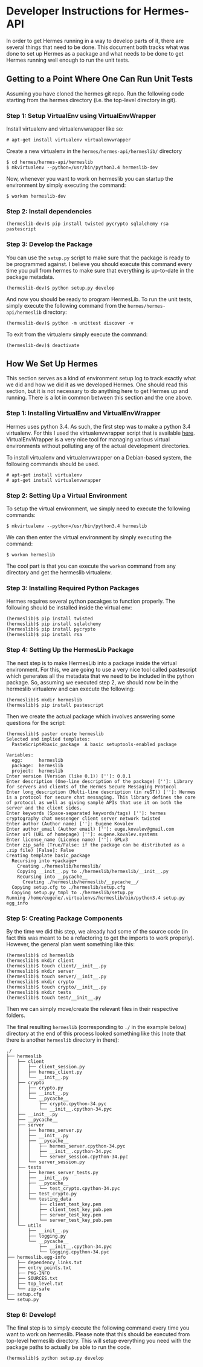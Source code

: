 # Developer Instructions for Hermes-API

In order to get Hermes running in a way to develop parts of it, there are several things that need to be done. This document both tracks what was done to set up Hermes as a package and what needs to be done to get Hermes running well enough to run the unit tests.

## Getting to a Point Where One Can Run Unit Tests

Assuming you have cloned the hermes git repo. Run the following code starting from the hermes directory (i.e. the top-level directory in git).

### Step 1: Setup VirtualEnv using VirtualEnvWrapper

Install virtualenv and virtualenvwrapper like so:

```
# apt-get install virtualenv virtualenvwrapper
```

Create a new virtualenv in the `hermes/hermes-api/hermeslib/` directory

```
$ cd hermes/hermes-api/hermeslib
$ mkvirtualenv --python=/usr/bin/python3.4 hermeslib-dev
```

Now, whenever you want to work on hermeslib you can startup the environment by simply executing the command:

```
$ workon hermeslib-dev
```

### Step 2: Install dependencies

```
(hermeslib-dev)$ pip install twisted pycrypto sqlalchemy rsa pastescript
```

### Step 3: Develop the Package

You can use the `setup.py` script to make sure that the package is ready to be programmed against. I believe you should execute this command every time you pull from hermes to make sure that everything is up-to-date in the package metadata.

```
(hermeslib-dev)$ python setup.py develop
```

And now you should be ready to program HermesLib. To run the unit tests, simply execute the following command from the `hermes/hermes-api/hermeslib` directory:

```
(hermeslib-dev)$ python -m unittest discover -v
```

To exit from the virtualenv simply execute the command:

```
(hermeslib-dev)$ deactivate
```

## How We Set Up Hermes

This section serves as a kind of environment setup log to track exactly what we did and how we did it as we developed Hermes. One should read this section, but it is not necessary to do anything here to get Hermes up and running. There is a lot in common between this section and the one above.

### Step 1: Installing VirtualEnv and VirtualEnvWrapper

Hermes uses python 3.4. As such, the first step was to make a python 3.4 virtualenv. For this I used the virtualenvwrapper script that is available [here](https://virtualenvwrapper.readthedocs.org/en/latest/install.html). VirtualEnvWrapper is a very nice tool for managing various virtual environments without polluting any of the actual development directories.

To install virtualenv and virtualenvwrapper on a Debian-based system, the following commands should be used.

```
# apt-get install virtualenv
# apt-get install virtualenvwrapper
```

### Step 2: Setting Up a Virtual Environment

To setup the virtual environment, we simply need to execute the following commands:

```
$ mkvirtualenv --python=/usr/bin/python3.4 hermeslib
```

We can then enter the virtual environment by simply executing the command:

```
$ workon hermeslib
```

The cool part is that you can execute the `workon` command from any directory and get the hermeslib virtualenv.

### Step 3: Installing Required Python Packages

Hermes requires several python pacakges to function properly. The following should be installed inside the virtual env:

```
(hermeslib)$ pip install twisted
(hermeslib)$ pip install sqlalchemy
(hermeslib)$ pip install pycrypto
(hermeslib)$ pip install rsa
```

### Step 4: Setting Up the HermesLib Package

The next step is to make HermesLib into a package inside the virtual environment. For this, we are going to use a very nice tool called pastescript which generates all the metadata that we need to be included in the python package. So, assuming we executed step 2, we should now be in the hermeslib virtualenv and can execute the following:

```
(hermeslib)$ mkdir hermeslib
(hermeslib)$ pip install pastescript
```

Then we create the actual package which involves answering some questions for the script:

```
(hermeslib)$ paster create hermeslib
Selected and implied templates:
  PasteScript#basic_package  A basic setuptools-enabled package

Variables:
  egg:      hermeslib
  package:  hermeslib
  project:  hermeslib
Enter version (Version (like 0.1)) ['']: 0.0.1
Enter description (One-line description of the package) ['']: Library for servers and clients of the Hermes Secure Messaging Protocol
Enter long_description (Multi-line description (in reST)) ['']: Hermes is a protocol for secure chat messaging. This library defines the core of protocol as well as giving sample APIs that use it on both the server and the client sides.
Enter keywords (Space-separated keywords/tags) ['']: hermes cryptography chat messenger client server network twisted
Enter author (Author name) ['']: Eugene Kovalev
Enter author_email (Author email) ['']: euge.kovalev@gmail.com
Enter url (URL of homepage) ['']: eugene.kovalev.systems
Enter license_name (License name) ['']: GPLv3
Enter zip_safe (True/False: if the package can be distributed as a .zip file) [False]: False
Creating template basic_package
  Recursing into +package+
    Creating ./hermeslib/hermeslib/
    Copying __init__.py to ./hermeslib/hermeslib/__init__.py
    Recursing into __pycache__
      Creating ./hermeslib/hermeslib/__pycache__/
  Copying setup.cfg to ./hermeslib/setup.cfg
  Copying setup.py_tmpl to ./hermeslib/setup.py
Running /home/eugene/.virtualenvs/hermeslib/bin/python3.4 setup.py egg_info
```

### Step 5: Creating Package Components

By the time we did this step, we already had some of the source code (in fact this was meant to be a refactoring to get the imports to work properly). However, the general plan went something like this:

```
(hermeslib)$ cd hermeslib
(hermeslib)$ mkdir client
(hermeslib)$ touch client/__init__.py
(hermeslib)$ mkdir server
(hermeslib)$ touch server/__init__.py
(hermeslib)$ mkdir crypto
(hermeslib)$ touch crypto/__init__.py
(hermeslib)$ mkdir tests
(hermeslib)$ touch test/__init__.py
```

Then we can simply move/create the relevant files in their respective folders.

The final resulting `hermeslib` (corresponding to `./` in the example below) directory at the end of this process looked something like this (note that there is another `hermeslib` directory in there):
```
./
├── hermeslib
│   ├── client
│   │   ├── client_session.py
│   │   ├── hermes_client.py
│   │   └── __init__.py
│   ├── crypto
│   │   ├── crypto.py
│   │   ├── __init__.py
│   │   └── __pycache__
│   │       ├── crypto.cpython-34.pyc
│   │       └── __init__.cpython-34.pyc
│   ├── __init__.py
│   ├── __pycache__
│   ├── server
│   │   ├── hermes_server.py
│   │   ├── __init__.py
│   │   ├── __pycache__
│   │   │   ├── hermes_server.cpython-34.pyc
│   │   │   ├── __init__.cpython-34.pyc
│   │   │   └── server_session.cpython-34.pyc
│   │   └── server_session.py
│   ├── tests
│   │   ├── hermes_server_tests.py
│   │   ├── __init__.py
│   │   ├── __pycache__
│   │   │   └── test_crypto.cpython-34.pyc
│   │   ├── test_crypto.py
│   │   └── testing_data
│   │       ├── client_test_key.pem
│   │       ├── client_test_key_pub.pem
│   │       ├── server_test_key.pem
│   │       └── server_test_key_pub.pem
│   └── utils
│       ├── __init__.py
│       ├── logging.py
│       └── __pycache__
│           ├── __init__.cpython-34.pyc
│           └── logging.cpython-34.pyc
├── hermeslib.egg-info
│   ├── dependency_links.txt
│   ├── entry_points.txt
│   ├── PKG-INFO
│   ├── SOURCES.txt
│   ├── top_level.txt
│   └── zip-safe
├── setup.cfg
└── setup.py
```

### Step 6: Develop!

The final step is to simply execute the following command every time you want to work on hermeslib. Please note that this should be executed from top-level hermeslib directory. This will setup everything you need with the package paths to actually be able to run the code.

```
(hermeslib)$ python setup.py develop
```
